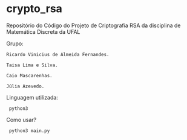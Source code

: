 # crypto_rsa
Repositório do Código do Projeto de Criptografia RSA da disciplina de Matemática Discreta da UFAL

Grupo:

    Ricardo Vinicius de Almeida Fernandes.
		
    Taisa Lima e Silva.
		
    Caio Mascarenhas.
		
    Júlia Azevedo.

Linguagem utilizada:

 	 python3

Como usar?

 	 python3 main.py

